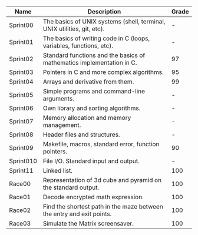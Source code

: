 | Name | Description |Grade |
| ----------- | ----------- | ----------- |
| Sprint00    | The basics of UNIX systems (shell, terminal, UNIX utilities, git, etc).   | -    | 
| Sprint01    | The basics of writing code in C (loops, variables, functions, etc).   | -    | 
| Sprint02    | Standard functions and the basics of mathematics implementation in C.   |  97  | 
| Sprint03    | Pointers in C and more complex algorithms.   |  95  | 
| Sprint04    | Arrays and derivative from them.   |  99  | 
| Sprint05    | Simple programs and command-line arguments.   | -    | 
| Sprint06    | Own library and sorting algorithms.   | -    | 
| Sprint07    | Memory allocation and memory management.   | -    | 
| Sprint08    | Header files and structures.   | -    | 
| Sprint09    | Makefile, macros, standard error, function pointers.   |  90  | 
| Sprint010    | File I/O. Standard input and output.   | -    | 
| Sprint11    | Linked list.   |  100  | 
| Race00    | Representation of 3d cube and pyramid on the standard output.   |  100  | 
| Race01    | Decode encrypted math expression.   |  100  | 
| Race02    | Find the shortest path in the maze between the entry and exit points.   |  100  | 
| Race03    | Simulate the Matrix screensaver.  |  100  |

